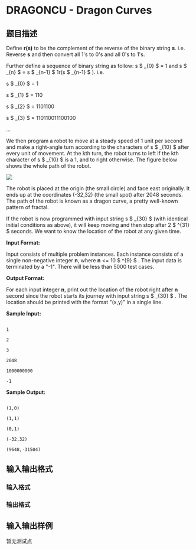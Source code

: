 # DRAGONCU - Dragon Curves

## 题目描述

 Define **r(s)** to be the complement of the reverse of the binary string **s**. i.e. Reverse **s** and then convert all 1's to 0's and all 0's to 1's.

Further define a sequence of binary string as follow: s $ _{0} $ = 1 and s $ _{n} $ = s $ _{n-1} $ 1r(s $ _{n-1} $ ). i.e.

s $ _{0} $ = 1

s $ _{1} $ = 110

s $ _{2} $ = 1101100

s $ _{3} $ = 110110011100100

...

We then program a robot to move at a steady speed of 1 unit per second and make a right-angle turn according to the characters of s $ _{10} $ after every unit of movement. At the kth turn, the robot turns to left if the kth character of s $ _{10} $ is a 1, and to right otherwise. The figure below shows the whole path of the robot.

![](https://cdn.luogu.com.cn/upload/vjudge_pic/SP1876/8a1ad8f2aa24e945c1cb83ba8f5c909ea66be571.png)

The robot is placed at the origin (the small circle) and face east originally. It ends up at the coordinates (-32,32) (the small spot) after 2048 seconds. The path of the robot is known as a dragon curve, a pretty well-known pattern of fractal.

If the robot is now programmed with input string s $ _{30} $ (with identical initial conditions as above), it will keep moving and then stop after 2 $ ^{31} $ seconds. We want to know the location of the robot at any given time.

**Input Format:**

Input consists of multiple problem instances. Each instance consists of a single non-negative integer **n**, where **n** <= 10 $ ^{9} $ . The input data is terminated by a "-1". There will be less than 5000 test cases.

**Output Format:**

For each input integer **n**, print out the location of the robot right after **n** second since the robot starts its journey with input string s $ _{30} $ . The location should be printed with the format "(x,y)" in a single line.

**Sample Input:**

```

1

2

3

2048

1000000000

-1

```

**Sample Output:**

```

(1,0)

(1,1)

(0,1)

(-32,32)

(9648,-31504)

```

## 输入输出格式

### 输入格式

### 输出格式

## 输入输出样例

暂无测试点


